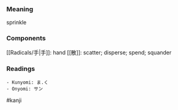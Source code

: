 ### Meaning

sprinkle

### Components

[[Radicals/手|手]]: hand [[散]]: scatter; disperse; spend; squander

### Readings

```
- Kunyomi: ま.く
- Onyomi: サン
```

#kanji